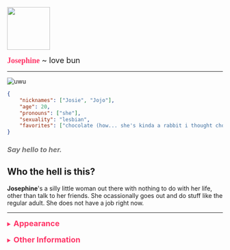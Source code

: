 <img src="https://cdn.discordapp.com/attachments/985729434164297748/1178141834988494928/josephine.gif?ex=65751116" width="100"/>

<font size="4"><span style="color:#ff3366;font-family:Comic Sans MS">**Josephine**</span> ~ love bun</font>

---
![uwu](https://cdn.discordapp.com/attachments/985729434164297748/1178153144115544105/josephine.png)
```json
{
    "nicknames": ["Josie", "Jojo"],
    "age": 20,
    "pronouns": ["she"],
    "sexuality": "lesbian",
    "favorites": ["chocolate (how... she's kinda a rabbit i thought chocolate was bad for them)", "love", "affection", "hot pink"]
}
```
### *<span style="color:#717171">Say hello to her.</span>*
## Who the hell is this?
**Josephine**'s a silly little woman out there with nothing to do with her life, other than talk to her friends. She ocassionally goes out and do stuff like the regular adult. She does not have a job right now.

---
<details>
<summary style="color:#ff3366"><font size="4"><b>Appearance</b></font></summary>

She has rose brown fluffy hair, bright blue eyes with weird letters in them, and somewhat pink skin, but that may be because of my art style.
She wears a hot pink... uhh... hoodie??? It doesn't have any pockets though, so I don't know; and also black shorts (not black in my style due to the limited palette rule) with one white stripe with shoes to match; kinda cute.

No, she's never gonna wear brown contacts.
</details>
­
<details>
<summary style="color:#ff3366"><font size="4"><b>Other Information</b></font></summary>

- The symbols in her eyes will light up when in an "overwhelmed" state, like being nervous or scared, not exactly when actually overwhelmed tho.
- She runs a *teeny tiny* bit faster than the average human. She can also jump a bit higher. Don't blame me, blame [Geometry Dash](https://store.steampowered.com/app/322170/). <img src="https://cdn.discordapp.com/attachments/985729434164297748/1178826056266940437/fuck.png" width="20"/>

- She's a bit shy, and doesn't talk much; doesn't mean she doesn't like you though.
- She got her eye symbols from ██████████████████████████████████████████████████████████████████ (will be explained in the future)
</details>

